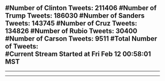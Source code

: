 #Number of Clinton Tweets: 211406
#Number of Trump Tweets: 186030
#Number of Sanders Tweets: 143745
#Number of Cruz Tweets: 134826
#Number of Rubio Tweets: 30400
#Number of Carson Tweets: 9511
#Total Number of Tweets:  
#Current Stream Started at Fri Feb 12 00:58:01 MST
---
---
---
